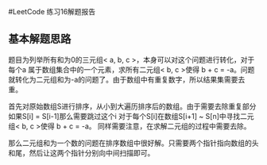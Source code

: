 #LeetCode 练习16解题报告

## 基本解题思路
题目为列举所有和为0的三元组< a, b, c >，本身可以对这个问题进行转化，对于每个a 属于数组集合中的一个元素，求所有二元组< b, c >使得
b + c = -a。问题就转化为二元组和为-a的问题了。由于数组中有重复数字，所以结果集需要去重。

首先对原始数组S进行排序，从小到大遍历排序后的数组。由于需要去除重复部分如果S[i] = S[i-1]那么需要跳过这个i
对于每个S[i]在数组S[i+1] ~ S[n]中寻找二元组< b, c >使得 b + c = -a。
同样需要注意，在求解二元组的过程中需要去除。

那么二元组和为一个数的问题在排序数组中很好解。只需要两个指针指向数组的头和尾，然后让这两个指针分别向中间扫描即可。

